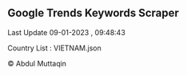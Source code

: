 

## Google Trends Keywords Scraper 
 
Last Update 09-01-2023 , 09:48:43

Country List :
VIETNAM.json



© Abdul Muttaqin 
